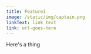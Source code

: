 ```yaml
---
title: Feature1
image: /static/img/captain.png
linkText: link text
link: url-goes-here
---
```

Here's a thing